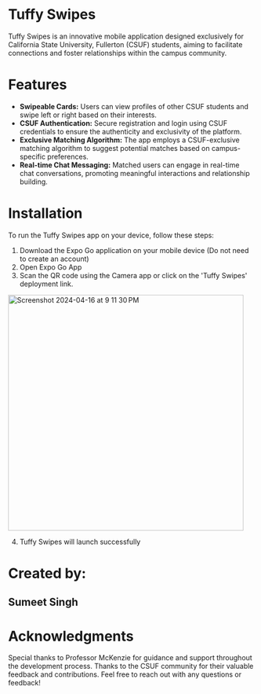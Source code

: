 # Tuffy Swipes

Tuffy Swipes is an innovative mobile application designed exclusively for California State University, Fullerton (CSUF) students, aiming to facilitate connections and foster relationships within the campus community.

# Features

- **Swipeable Cards:** Users can view profiles of other CSUF students and swipe left or right based on their interests.
- **CSUF Authentication:** Secure registration and login using CSUF credentials to ensure the authenticity and exclusivity of the platform.
- **Exclusive Matching Algorithm:** The app employs a CSUF-exclusive matching algorithm to suggest potential matches based on campus-specific preferences.
- **Real-time Chat Messaging:** Matched users can engage in real-time chat conversations, promoting meaningful interactions and relationship building.

# Installation

To run the Tuffy Swipes app on your device, follow these steps:
1. Download the Expo Go application on your mobile device (Do not need to create an account)
2. Open Expo Go App
3. Scan the QR code using the Camera app or click on the 'Tuffy Swipes' deployment link.
<img width="480" alt="Screenshot 2024-04-16 at 9 11 30 PM" src="https://github.com/sumeet321/tuffy_swipes/assets/69872102/e635ae4b-20f5-4057-b527-bed913fc8fe6">

4. Tuffy Swipes will launch successfully
   
# Created by:   
## Sumeet Singh


# Acknowledgments
Special thanks to Professor McKenzie for guidance and support throughout the development process.
Thanks to the CSUF community for their valuable feedback and contributions.
Feel free to reach out with any questions or feedback!
